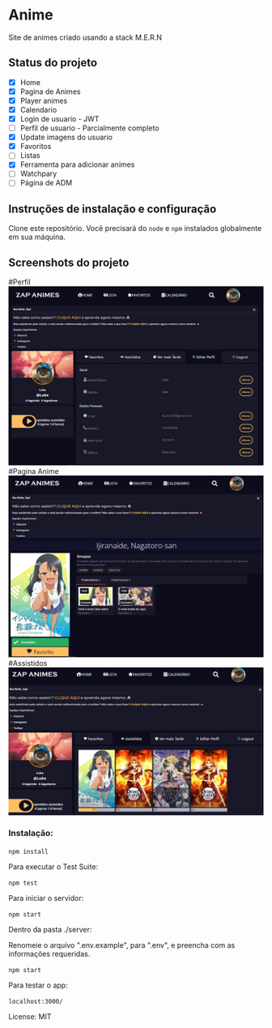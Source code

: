 # Anime

Site de animes criado usando a stack M.E.R.N

## Status do projeto
- [x] Home
- [x] Pagina de Animes
- [x] Player animes
- [x] Calendario
- [x] Login de usuario - JWT
- [ ] Perfil de usuario - Parcialmente completo
- [x] Update imagens do usuario
- [x] Favoritos
- [ ] Listas
- [x] Ferramenta para adicionar animes
- [ ] Watchpary
- [ ] Página de ADM
## Instruções de instalação e configuração

Clone este repositório. Você precisará do `node` e `npm` instalados globalmente em sua máquina.

## Screenshots do projeto

#Perfil
![Página Perfil](https://github.com/LukeRekt/site-animes-react/raw/main/Perfil.PNG?raw=true)
#Pagina Anime
![PaginaAnime](https://github.com/LukeRekt/site-animes-react/raw/main/PaginaAnime.PNG?raw=true)
#Assistidos
![Assistidos](https://github.com/LukeRekt/site-animes-react/raw/main/Assistidos.PNG?raw=true)

### Instalação:

`npm install`  

Para executar o Test Suite:  

`npm test`  

Para iniciar o servidor:

`npm start`  

Dentro da pasta ./server:

Renomeie o arquivo ".env.example", para ".env", e preencha com as informações requeridas.

`npm start`

Para testar o app:

`localhost:3000/`  

License: MIT
